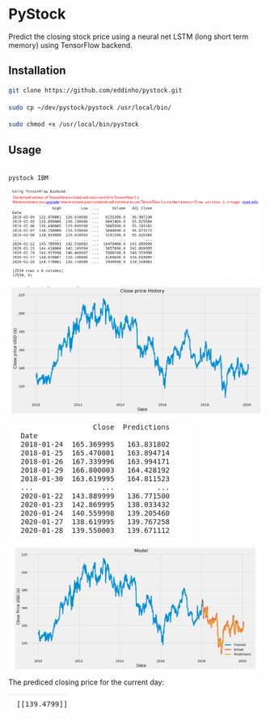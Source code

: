 
# PyStock
Predict the closing stock price using a neural net LSTM (long short term memory) using TensorFlow backend.

## Installation
```bash
git clone https://github.com/eddinho/pystock.git

sudo cp ~/dev/pystock/pystock /usr/local/bin/ 

sudo chmod +x /usr/local/bin/pystock
```
## Usage
```bash

pystock IBM
```

![Stock closing price history](/img/raw_data.png)

![Stock closing price plot](/img/price.png)

![Validation data](/img/validate_df.png)

![Validation plot](/img/validate.png)

The prediced closing price for the current day:

![Price prediction](/img/prediction.png)



